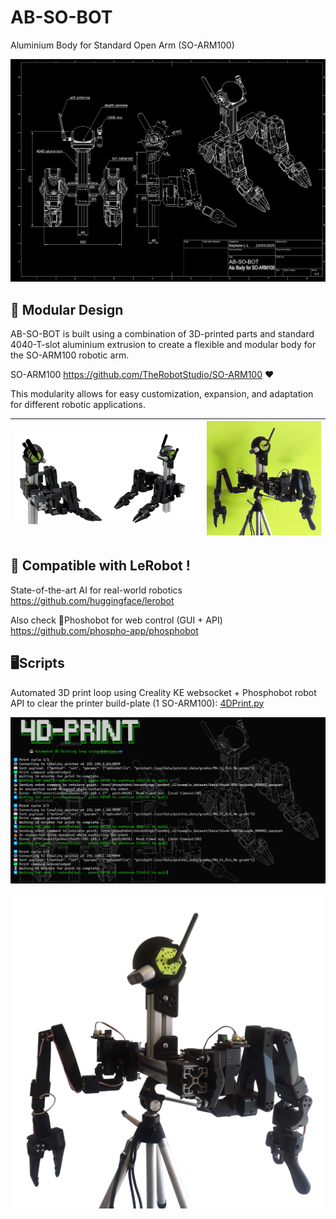 # AB-SO-BOT

Aluminium Body for Standard Open Arm (SO-ARM100)

![AB-SO-BOT Drawing](images/AB-SO-DARK.png)

## 🔩 Modular Design

AB-SO-BOT is built using a combination of 3D-printed parts and standard 4040-T-slot aluminium extrusion to create a flexible and modular body for the SO-ARM100 robotic arm.

SO-ARM100 
https://github.com/TheRobotStudio/SO-ARM100 ❤️

This modularity allows for easy customization, expansion, and adaptation for different robotic applications.

| ![AB-SO-BOT Banner](images/AB-SO-banner.png) | ![AB-SO-BOT Lime](images/ABSO-TRIPOD-LIME.png) |
|----------------------------------------------|-------------------------------------------|

## 🤗 Compatible with LeRobot !
State-of-the-art AI for real-world robotics
https://github.com/huggingface/lerobot

Also check 🧪Phoshobot for web control (GUI + API)
https://github.com/phospho-app/phosphobot

## 🖥️Scripts
Automated 3D print loop using Creality KE websocket + Phosphobot robot API to clear the printer build-plate (1 SO-ARM100): [4DPrint.py](Scripts/4DPrint.py) 

![4DPrint.py](images/4DPrint.png)

![AB-SO-BOT Lime](images/ABSO-TRIPOD.png)
